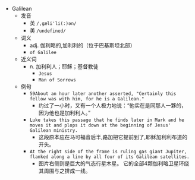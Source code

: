 - Galilean
  - 发音
    - 英 `/,gæli'li(:)ən/`
    - 美 `/undefined/`
  - 词义
    - adj. 伽利略的,加利利的（位于巴基斯坦北部）
    - `of Galilee `
  - 近义词
    - n. 加利利人；耶稣；基督教徒
      - `Jesus`
      - `Man of Sorrows`
  - 例句
    - `59About an hour later another asserted, "Certainly this fellow was with him, for he is a Galilean."`
      - 约过了一小时，又有一个人极力地说：“他实在是同那人一夥的，因为他也是加利利人。”
    - `Luke takes this passage that he finds later in Mark and he moves it and plops it down at the beginning of Jesus' Galilean ministry.`
      - 这段原本应在马可福音后半,路加把它提前到了,耶稣加利利布道的开头。
    - `At the right side of the frame is ruling gas giant Jupiter, flanked along a line by all four of its Galilean satellites.`
      - 图片右侧则是巨大的气态行星木星。 它的全部4颗伽利略卫星环绕其周围与之排成一线。

